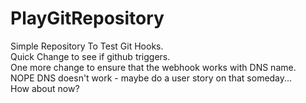 # PlayGitRepository
Simple Repository To Test Git Hooks.<br>
Quick Change to see if github triggers.<br>
One more change to ensure that the webhook works with DNS name.<br>
NOPE DNS doesn't work - maybe do a user story on that someday...<br>
How about now?<br>
